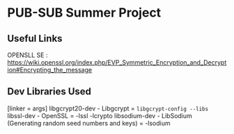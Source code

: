 # PUB-SUB Summer Project

## Useful Links
OPENSLL SE : <https://wiki.openssl.org/index.php/EVP_Symmetric_Encryption_and_Decryption#Encrypting_the_message>

## Dev Libraries Used
[linker = args]
libgcrypt20-dev - Libgcrypt = `libgcrypt-config --libs`
libssl-dev - OpenSSL = -lssl -lcrypto
libsodium-dev - LibSodium  (Generating random seed numbers and keys) = -lsodium